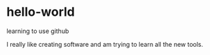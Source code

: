 # hello-world
learning to use github

I really like creating software and am trying to learn all the new tools.
